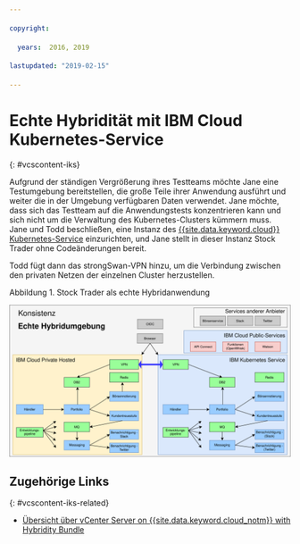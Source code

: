 ```yaml
---

copyright:

  years:  2016, 2019

lastupdated: "2019-02-15"

---
```


# Echte Hybridität mit IBM Cloud Kubernetes-Service
{: #vcscontent-iks}

Aufgrund der ständigen Vergrößerung ihres Testteams möchte Jane eine Testumgebung bereitstellen, die große Teile ihrer Anwendung ausführt und weiter die in der Umgebung verfügbaren Daten verwendet. Jane möchte, dass sich das Testteam auf die Anwendungstests konzentrieren kann und sich nicht um die Verwaltung des Kubernetes-Clusters kümmern muss. Jane und Todd beschließen, eine Instanz des [{{site.data.keyword.cloud}} Kubernetes-Service](https://www.ibm.com/cloud/container-service) einzurichten, und Jane stellt in dieser Instanz Stock Trader ohne Codeänderungen bereit.

Todd fügt dann das strongSwan-VPN hinzu, um die Verbindung zwischen den privaten Netzen der einzelnen Cluster herzustellen.

Abbildung 1. Stock Trader als echte Hybridanwendung

![Stock Trader als echte Hybridanwendung](vcscontent-truehybrid.svg)

## Zugehörige Links
{: #vcscontent-iks-related}

* [Übersicht über vCenter Server on {{site.data.keyword.cloud_notm}} with Hybridity Bundle](/docs/services/vmwaresolutions/archiref/vcs?topic=vmware-solutions-vcs-hybridity-intro)
